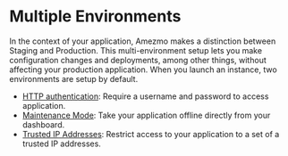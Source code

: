 # Multiple Environments

In the context of your application, Amezmo makes a distinction between Staging and Production. This multi-environment
setup lets you make configuration changes and deployments, among other things, without affecting
your production application. When you launch an instance, two environments are setup by default.

- [HTTP authentication](/docs/environments/password-protection): Require a username and password to access application.
- [Maintenance Mode](/docs/environments/maintenance-mode): Take your application offline directly from your dashboard.
- [Trusted IP Addresses](/docs/environments/trusted-ip-addresses): Restrict access to your application to a set of a trusted IP addresses.